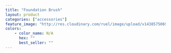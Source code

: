 ```yaml
---
title: "Foundation Brush"
layout: product
categories: ["accessories"]
feature_image: "http://res.cloudinary.com/ruel/image/upload/v1438575069/fs/foundationBrush.jpg"
colors:
    - color_name: N/A
      hex: ""
      best_seller: ""
---
```


